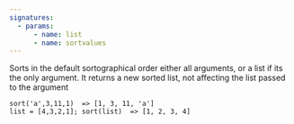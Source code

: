 ```yaml
---
signatures:
  - params:
      - name: list
      - name: sortvalues
---
```


Sorts in the default sortographical order either all arguments, or a list if its the only argument.
It returns a new sorted list, not affecting the list passed to the argument

```scarpetsort(3,2,1)  => [1, 2, 3]
sort('a',3,11,1)  => [1, 3, 11, 'a']
list = [4,3,2,1]; sort(list)  => [1, 2, 3, 4]
```
